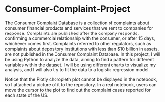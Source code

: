 # Consumer-Complaint-Project
The Consumer Complaint Database is a collection of complaints about consumer financial products and services that we sent to companies for response. Complaints are published after the company responds, confirming a commercial relationship with the consumer, or after 15 days, whichever comes first. Complaints referred to other regulators, such as complaints about depository institutions with less than $10 billion in assets, are not published in the Consumer Complaint Database.  In this project, I will be using Python to analyze the data, aiming to find a pattern for different variables within the dataset. I will be using different charts to visualize my analysis, and I will also try to fit the data to a logistic regression model.

Notice that the Plotly choropleth plot cannot be displayed in the notebook, so I attached a picture of it to the repository. In a real notebook, users can
move the cursor to the plot to find out the complaint cases reported for each state of the US.
